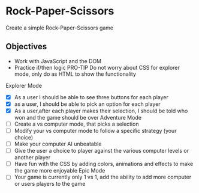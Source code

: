 # Rock-Paper-Scissors #
Create a simple Rock-Paper-Scissors game

## Objectives ##
* Work with JavaScript and the DOM
* Practice if/then logic
PRO-TIP
Do not worry about CSS for explorer mode, only do as HTML to show the functionality

Explorer Mode
- [X] As a user I should be able to see three buttons for each player
- [X] as a user, I should be able to pick an option for each player
- [X] As a user,after each player makes their selection, I should be told who won and the game should be over
Adventure Mode
- [ ] Create a vs computer mode, that picks a selection
- [ ] Modify your vs computer mode to follow a specific strategy (your choice)
- [ ] Make your computer AI unbeatable
- [ ] Give the user a choice to player against the various computer levels or another player
- [ ] Have fun with the CSS by adding colors, animations and effects to make the game more enjoyable
Epic Mode
- [ ] Your game is currently only 1 vs 1, add the ability to add more computer or users players to the game